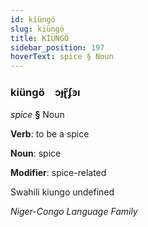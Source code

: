 ```yaml
---
id: kiüngö
slug: kiüngö
title: KİÜNGÖ
sidebar_position: 197
hoverText: spice § Noun
---
```


### kiüngö&emsp;<span kind="abugida">ɔɟɽ̃ʄꜿı</span>

*spice* **§** Noun

**Verb**: to be a spice

**Noun**: spice

**Modifier**: spice-related

Swahili kiungo undefined

*Niger-Congo Language Family*